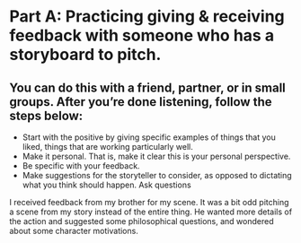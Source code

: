 # Part A: Practicing giving & receiving feedback with someone who has a storyboard to pitch. 

## You can do this with a friend, partner, or in small groups. After you’re done listening, follow the steps below:
- Start with the positive by giving specific examples of things that you liked, things that are working particularly well.
- Make it personal. That is, make it clear this is your personal perspective.
- Be specific with your feedback.
- Make suggestions for the storyteller to consider, as opposed to dictating what you think should happen. Ask questions

I received feedback from my brother for my scene. It was a bit odd pitching a scene from my story instead of the entire thing. He wanted more details of the action and suggested some philosophical questions, and wondered about some character motivations.
